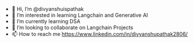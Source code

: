- 👋 Hi, I’m @divyanshuispathak
- 👀 I’m interested in learning Langchain and Generative AI
- 🌱 I’m currently learning DSA
- 💞️ I’m looking to collaborate on Langchain Projects
- 📫 How to reach me https://www.linkedin.com/in/divyanshupathak2806/

<!---
divyanshuispathak/divyanshuispathak is a ✨ special ✨ repository because its `README.md` (this file) appears on your GitHub profile.
You can click the Preview link to take a look at your changes.
--->
